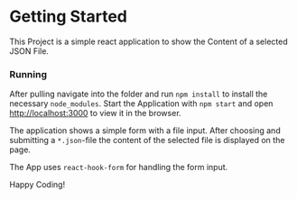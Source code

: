 # Getting Started  
 
 This Project is a simple react application to show the Content of a selected JSON File.

### Running
  
After pulling navigate into the folder and run ```npm install``` to install the necessary ```node_modules```.
Start the Application with ```npm start``` and open [http://localhost:3000](http://localhost:3000) to view it in the browser.  
  
The application shows a simple form with a file input. After choosing and submitting a ```*.json```-file the content of the selected file is displayed on the page. 
  
The App uses ```react-hook-form``` for handling the form input. 
  
  
Happy Coding!